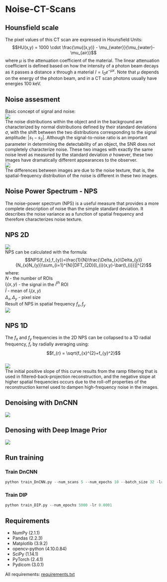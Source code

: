 # Noise-CT-Scans

## Hounsfield scale  
The pixel values of this CT scan are expressed in Hounsfield Units:
$$HU(x,y) = 1000 \cdot \frac{\mu{(x,y)} - \mu_{water}}{\mu_{water}-\mu_{air}}$$
where $\mu$ is the attenuation coefficient of the material. The linear attenuation coefficient is defined based on how the intensity of a photon beam decays as it passes a distance $x$ through a material $I=I_{0}e^{-\mu x}$. Note that $\mu$ depends on the energy of the photon beam, and in a CT scan photons usually have energies 100 keV.
## Noise assesment 
Basic concept of signal and noise:    
![](https://github.com/MKastek/Noise-CT-Scans/blob/add0e48e8d3c5f1b0bde1b278ce0def490527220/images/noise-assesment.PNG)  
The noise distributions within the object and in the background are characterized by normal distributions defined by their standard deviations $\sigma$, with the shift between the two distributions corresponding to the signal amplitude: $|s_{1}-s_{2}|$. Although the signal-to-noise ratio is an important parameter in determining the detectability of an object, the SNR does not completely characterize noise. These two images with exactly the same noise level as measured by the standard
deviation $\sigma$ however, these two images have dramatically different appearances to the observer.  
![](https://github.com/MKastek/Noise-CT-Scans/blob/add0e48e8d3c5f1b0bde1b278ce0def490527220/images/noise-assesment-sigma.PNG)  
The differences between images are due to the noise texture, that is, the spatial-frequency distribution of the noise is different in these two images.  
## Noise Power Spectrum - NPS 
The noise-power spectrum (NPS) is a useful measure that provides a more complete description of noise than the simple standard deviation. It describes the noise variance as a function of spatial frequency and therefore characterizes noise texture.  
## NPS 2D   
![](https://github.com/MKastek/Noise-CT-Scans/blob/9bb4ce518d1db5e4656f3e1a2478faca685bf3ee/images/roi.PNG)  
NPS can be calculated with the formula:
$$NPS(f_{x},f_{y})=\frac{1}{N}\frac{\Delta_{x}\Delta_{y}}{N_{x}N_{y}}\sum_{i=1}^{N}|DFT_{2D}[I_{i}(x,y)-\bar{I_{i}}]|^{2}$$
where:  
$N$ - the number of ROIs  
$I_{i}(x,y)$ - the signal in the $i^{th}$ ROI  
$\bar{I}$ - mean of $I_{i}(x,y)$  
$\Delta_{x}, \Delta_{y}$ - pixel size  
Result of NPS in spatial frequency $f_{x}, f_{y}$  
![](https://github.com/MKastek/Noise-CT-Scans/blob/7c03f51d6ad282a6db71883360067f4a345c1877/images/NPS-2D.PNG)  
## NPS 1D  
The $f_{x}$ and $f_{y}$ frequencies in the 2D NPS can be collapsed to a 1D radial frequency, $f_{r}$ by radially averaging using:  
$$f_{r} = \sqrt{f_{x}^{2}+f_{y}^2}$$  
![](https://github.com/MKastek/Noise-CT-Scans/blob/9bb4ce518d1db5e4656f3e1a2478faca685bf3ee/images/NPS-1D.PNG)  
The initial positive slope of this curve results from the ramp filtering that is used in filtered-back-projection reconstruction, and the negative slope at higher spatial frequencies occurs due to the roll-off properties of the reconstruction kernel used to dampen high-frequency noise in the images.
## Denoising with DnCNN
![](images/denoised_CNN.png)
## Denosing with Deep Image Prior
![](images/denoised_DIP.png)
## Run training

### Train DnCNN 

```python
python train_DnCNN.py --num_scans 5 --num_epochs 10 --batch_size 32 -lr 0.0001 --noise_level 15
```

### Train DIP

```python
python train_DIP.py --num_epochs 5000 -lr 0.0001
```

## Requirements  

- NumPy (2.1.1)  
- Pandas (2.2.3)   
- Matplotlib (3.9.2) 
- opencv-python  (4.10.0.84)
- SciPy (1.14.1)
- PyTorch (2.4.1)
- Pydicom (3.0.1)

All requirements: [requirements.txt](https://github.com/MKastek/Noise-CT-Scans/blob/96383fadd63722fe63f1be5c9b6773fbc7ae3717/requirements.txt)
